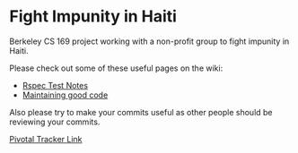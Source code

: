 Fight Impunity in Haiti
==================

Berkeley CS 169 project working with a non-profit group to fight impunity in Haiti.

Please check out some of these useful pages on the wiki:
* [Rspec Test Notes](https://github.com/Berkeley169/fight_Impunity_Haiti/wiki/Rspec-Test-Notes)
* [Maintaining good code](https://github.com/Berkeley169/fight_Impunity_Haiti/wiki/Maintaining-Proper-Style-and-Form)

Also please try to make your commits useful as other people should be reviewing your commits. 

[Pivotal Tracker Link](https://www.pivotaltracker.com/s/projects/927210)
